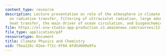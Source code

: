 ```yaml
---
content_type: resource
description: Lecture presentation on role of the atmosphere in climate, strong effects
  on radiative transfer, filtering of ultraviolet radiation, large advective and convective
  heat transfer, the main driver of ocean circulation, and biogeochemical cycles.
file: https://ol-ocw-studio-app-production.s3.amazonaws.com/courses/12-842-climate-physics-and-chemistry-fall-2008/79ea126c02eef72c9f840fd5d609e9fa_part3_lec1.pdf
file_type: application/pdf
resourcetype: Document
title: Climate Physics and Chemistry
uid: 79ea126c-02ee-f72c-9f84-0fd5d609e9fa
---
```

